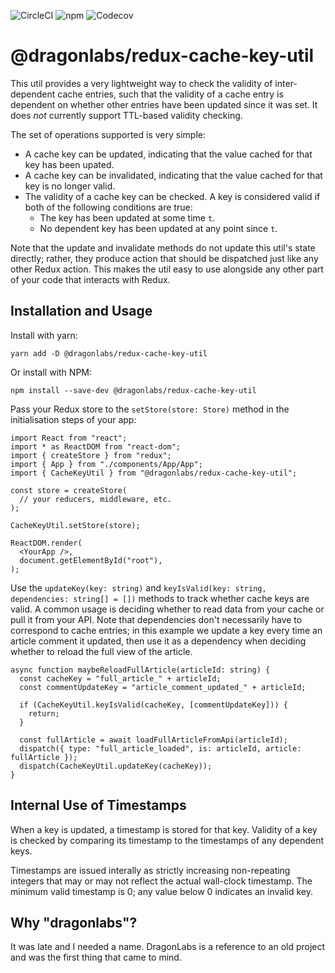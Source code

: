 ![CircleCI](https://img.shields.io/circleci/build/github/markormesher/dragonlabs-redux-cache-key-util)
![npm](https://img.shields.io/npm/v/@dragonlabs/redux-cache-key-util)
![Codecov](https://img.shields.io/codecov/c/github/markormesher/dragonlabs-redux-cache-key-util)

# @dragonlabs/redux-cache-key-util

This util provides a very lightweight way to check the validity of inter-dependent cache entries, such that the validity of a cache entry is dependent on whether other entries have been updated since it was set. It does *not* currently support TTL-based validity checking.

The set of operations supported is very simple:

* A cache key can be updated, indicating that the value cached for that key has been upated.
* A cache key can be invalidated, indicating that the value cached for that key is no longer valid.
* The validity of a cache key can be checked. A key is considered valid if both of the following conditions are true:
  * The key has been updated at some time `t`.
  * No dependent key has been updated at any point since `t`.

Note that the update and invalidate methods do not update this util's state directly; rather, they produce action that should be dispatched just like any other Redux action. This makes the util easy to use alongside any other part of your code that interacts with Redux.

## Installation and Usage

Install with yarn:

    yarn add -D @dragonlabs/redux-cache-key-util

Or install with NPM:

    npm install --save-dev @dragonlabs/redux-cache-key-util

Pass your Redux store to the `setStore(store: Store)` method in the initialisation steps of your app:

    import React from "react";
    import * as ReactDOM from "react-dom";
    import { createStore } from "redux";
    import { App } from "./components/App/App";
    import { CacheKeyUtil } from "@dragonlabs/redux-cache-key-util";

    const store = createStore(
      // your reducers, middleware, etc.
    );

    CacheKeyUtil.setStore(store);

    ReactDOM.render(
      <YourApp />,
      document.getElementById("root"),
    );

Use the `updateKey(key: string)` and `keyIsValid(key: string, dependencies: string[] = [])` methods to track whether cache keys are valid. A common usage is deciding whether to read data from your cache or pull it from your API. Note that dependencies don't necessarily have to correspond to cache entries; in this example we update a key every time an article comment it updated, then use it as a dependency when deciding whether to reload the full view of the article.

    async function maybeReloadFullArticle(articleId: string) {
      const cacheKey = "full_article_" + articleId;
      const commentUpdateKey = "article_comment_updated_" + articleId;

      if (CacheKeyUtil.keyIsValid(cacheKey, [commentUpdateKey])) {
        return;
      }

      const fullArticle = await loadFullArticleFromApi(articleId);
      dispatch({ type: "full_article_loaded", is: articleId, article: fullArticle });
      dispatch(CacheKeyUtil.updateKey(cacheKey));
    }

## Internal Use of Timestamps

When a key is updated, a timestamp is stored for that key. Validity of a key is checked by comparing its timestamp to the timestamps of any dependent keys.

Timestamps are issued interally as strictly increasing non-repeating integers that may or may not reflect the actual wall-clock timestamp. The minimum valid timestamp is 0; any value below 0 indicates an invalid key.

## Why "dragonlabs"?

It was late and I needed a name. DragonLabs is a reference to an old project and was the first thing that came to mind.
